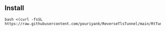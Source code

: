
## Install 

```
bash <(curl -fsSL https://raw.githubusercontent.com/pouriyank/ReverseTlsTunnel/main/RtTunnel.sh)
```




